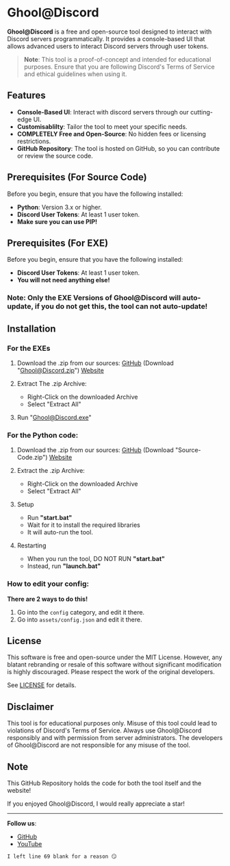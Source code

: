 # Ghool@Discord
**Ghool@Discord** is a free and open-source tool designed to interact with Discord servers programmatically. It provides a console-based UI that allows advanced users to interact Discord servers through user tokens.

> **Note**: This tool is a proof-of-concept and intended for educational purposes. Ensure that you are following Discord's Terms of Service and ethical guidelines when using it.

## Features

- **Console-Based UI**: Interact with discord servers through our cutting-edge UI.
- **Customisablilty**: Tailor the tool to meet your specific needs.
- **COMPLETELY Free and Open-Source**: No hidden fees or licensing restrictions.
- **GitHub Repository**: The tool is hosted on GitHub, so you can contribute or review the source code.

## Prerequisites (For Source Code)

Before you begin, ensure that you have the following installed:

- **Python**: Version 3.x or higher.
- **Discord User Tokens**: At least 1 user token.
- **Make sure you can use PIP!**

## Prerequisites (For EXE)

Before you begin, ensure that you have the following installed:

- **Discord User Tokens**: At least 1 user token.
- **You will not need anything else!**

### Note: Only the EXE Versions of Ghool@Discord will auto-update, if you do not get this, the tool can not auto-update!

## Installation

### For the EXEs

1. Download the .zip from our sources:
   [GitHub](https://github.com/ghooldev/Ghool-Discord/releases/latest) (Download "Ghool@Discord.zip")
   [Website](https://ghooldev.github.io/ghoolweb)

2. Extract The .zip Archive:
   - Right-Click on the downloaded Archive
   - Select "Extract All"

3. Run "Ghool@Discord.exe"

### For the Python code:

1. Download the .zip from our sources:
   [GitHub](https://github.com/ghooldev/Ghool-Discord/releases/latest) (Download "Source-Code.zip")
   [Website](https://ghooldev.github.io/ghoolweb)

2. Extract the .zip Archive:
   - Right-Click on the downloaded Archive
   - Select "Extract All"

3. Setup
   - Run **"start.bat"**
   - Wait for it to install the required libraries
   - It will auto-run the tool.

4. Restarting
   - When you run the tool, DO NOT RUN **"start.bat"**
   - Instead, run **"launch.bat"**

### How to edit your config:

**There are 2 ways to do this!**

1. Go into the ```config``` category, and edit it there.
2. Go into ```assets/config.json``` and edit it there.

## License

This software is free and open-source under the MIT License. However, any blatant rebranding or resale of this software without significant modification is highly discouraged. Please respect the work of the original developers.

See [LICENSE](LICENSE.md) for details.

## Disclaimer

This tool is for educational purposes only. Misuse of this tool could lead to violations of Discord's Terms of Service. Always use Ghool@Discord responsibly and with permission from server administrators. The developers of Ghool@Discord are not responsible for any misuse of the tool.

## Note

This GitHub Repository holds the code for both the tool itself and the website!

If you enjoyed Ghool@Discord, I would really appreciate a star!

---

**Follow us**:
- [GitHub](https://github.com/ghooldev/Ghool-Discord)
- [YouTube](https://youtube.com/@ghooldev/)

```I left line 69 blank for a reason 😏```
